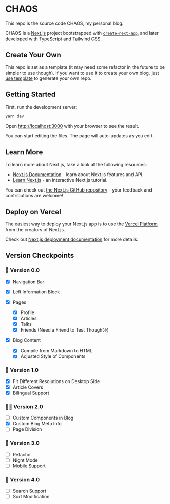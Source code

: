 # CHAOS

This repo is the source code CHAOS, my personal blog.

CHAOS is a [Next.js](https://nextjs.org/) project bootstrapped
with [`create-next-app`](https://github.com/vercel/next.js/tree/canary/packages/create-next-app), and later developed
with TypeScript and Tailwind CSS.

## Create Your Own

This repo is set as a template (it may need some refactor in the future to be simpler to use though). If you want to use
it to create your own blog, just [use template](https://github.com/WHALEEYE/chaos/generate) to generate your own repo.

## Getting Started

First, run the development server:

```bash
yarn dev
```

Open [http://localhost:3000](http://localhost:3000) with your browser to see the result.

You can start editing the files. The page will auto-updates as you edit.

## Learn More

To learn more about Next.js, take a look at the following resources:

- [Next.js Documentation](https://nextjs.org/docs) - learn about Next.js features and API.
- [Learn Next.js](https://nextjs.org/learn) - an interactive Next.js tutorial.

You can check out [the Next.js GitHub repository](https://github.com/vercel/next.js/) - your feedback and contributions
are welcome!

## Deploy on Vercel

The easiest way to deploy your Next.js app is to use
the [Vercel Platform](https://vercel.com/new?utm_medium=default-template&filter=next.js&utm_source=create-next-app&utm_campaign=create-next-app-readme)
from the creators of Next.js.

Check out [Next.js deployment documentation](https://nextjs.org/docs/deployment) for more details.

## Version Checkpoints

### 🎉 Version 0.0

- [x] Navigation Bar

- [x] Left Information Block

- [x] Pages
  - [x] Profile
  - [x] Articles
  - [x] Talks
  - [x] Friends (Need a Friend to Test Though😢)

- [x] Blog Content
    - [x] Compile from Markdown to HTML
    - [x] Adjusted Style of Components

### 🎉 Version 1.0

- [x] Fit Different Resolutions on Desktop Side
- [x] Article Covers
- [x] Bilingual Support

### 👨‍💻 Version 2.0

- [ ] Custom Components in Blog
- [x] Custom Blog Meta Info
- [ ] Page Division

### 🔮 Version 3.0

- [ ] Refactor
- [ ] Night Mode
- [ ] Mobile Support

### 🔮 Version 4.0

- [ ] Search Support
- [ ] Sort Modification
